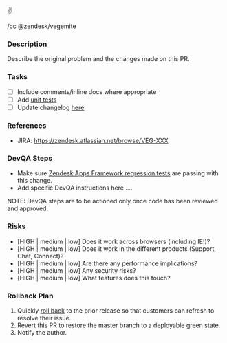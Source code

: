 :v:

/cc @zendesk/vegemite

### Description
Describe the original problem and the changes made on this PR.

### Tasks
- [ ] Include comments/inline docs where appropriate
- [ ] Add [unit tests](/spec)
- [ ] Update changelog [here](https://github.com/zendesk/zaf_docs/blob/master/doc/v2/dev_guide/changelog.md)

### References
* JIRA: https://zendesk.atlassian.net/browse/VEG-XXX

### DevQA Steps

<!-- The DevQA process is to assess whether the work meets its acceptance criteria. If the acceptance criteria are unclear, the DevQA should verify with the code owner or the person who created the Jira card. To start with DevQA, deploy this branch to [staging](https://samson.zende.sk/projects/zendesk_app_framework/stages/static-assets-build) environment. -->

- Make sure [Zendesk Apps Framework regression tests](https://zendesk.atlassian.net/wiki/spaces/ENG/pages/641702848/DevQA+process+in+Vegemite#DevQAprocessinVegemite-regression-checks) are passing with this change.
- Add specific DevQA instructions here ....

NOTE: DevQA steps are to be actioned only once code has been reviewed and approved.

### Risks
* [HIGH | medium | low] Does it work across browsers (including IE!)?
* [HIGH | medium | low] Does it work in the different products (Support, Chat, Connect)?
* [HIGH | medium | low] Are there any performance implications?
* [HIGH | medium | low] Any security risks?
* [HIGH | medium | low] What features does this touch?

### Rollback Plan

1. Quickly [roll back] to the prior release so that customers can refresh to resolve their issue.
1. Revert this PR to restore the master branch to a deployable green state.
1. Notify the author.

[roll back]: https://github.com/zendesk/zendesk_app_framework_sdk/blob/master/DEPLOY.md#recovery

<!--
List any additional tasks to perform if this PR is reverted. Examples:
 * Run a backfill to alter changed data structures
 * Roll back state of any co-dependent feature flags
 * Revert a PR changing an API endpoint in another repo
 * Inform particular customers, PMs, and/or stakeholders
 * Note any non-obvious consequence of reversion
-->
